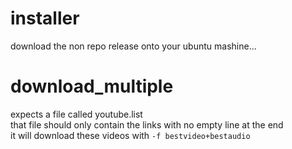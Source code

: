 # installer
download the non repo release onto your ubuntu mashine...

# download_multiple
expects a file called youtube.list  
that file should only contain the links with no empty line at the end  
it will download these videos with ```-f bestvideo+bestaudio```
